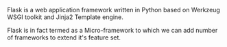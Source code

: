 Flask is a web application framework written in Python based on 
Werkzeug WSGI toolkit and Jinja2 Template engine.

Flask is in fact termed as a Micro-framework to which we can add number of frameworks to extend it's feature set.